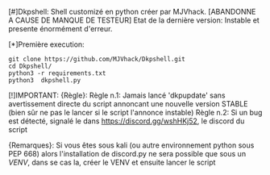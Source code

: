 [#]Dkpshell:
Shell customizé en python créer par MJVhack. [ABANDONNE A CAUSE DE MANQUE DE TESTEUR] Etat de la dernière version: Instable et presente énormément d'erreur.

[*]Première execution:
```
git clone https://github.com/MJVhack/Dkpshell.git
cd Dkpshell/
python3 -r requirements.txt
python3  dkpshell.py
```
[!]IMPORTANT:
{Règle}:
Règle n.1: Jamais lancé 'dkpupdate' sans avertissement directe du script annoncant une nouvelle version STABLE (bien sûr ne pas le lancer si le script l'annonce instable)
Règle n.2: Si un bug est détecté, signalé le dans https://discord.gg/wshHKj52, le discord du script

{Remarques}:
Si vous êtes sous kali (ou autre environnement python sous PEP 668) alors l'installation de discord.py ne sera possible que sous un *VENV*, dans se cas la, créer le VENV et ensuite lancer le script
